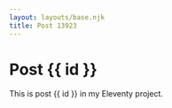 ```yaml
---
layout: layouts/base.njk
title: Post 13923
---
```


# Post {{ id }}

This is post {{ id }} in my Eleventy project.
